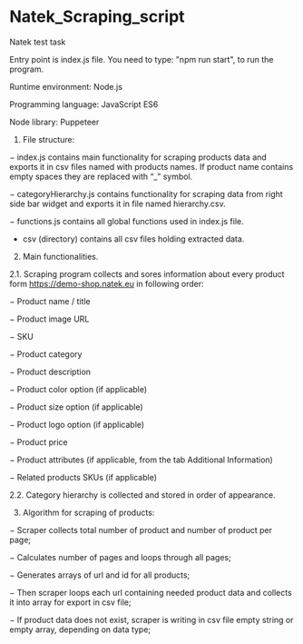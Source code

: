 # Natek_Scraping_script
 Natek test task

Entry point is index.js file. You need to type: "npm run start", to run the program.

Runtime environment: Node.js

Programming language: JavaScript ES6

Node library: Puppeteer


1.	File structure:

−	index.js contains main functionality for scraping products data and exports it in csv files named with products names. If product name contains empty spaces they are replaced with “_” symbol.

−	categoryHierarchy.js contains functionality for scraping data from right side bar widget and exports it in file named hierarchy.csv.
  
−	functions.js contains all global functions used in index.js file.

- csv (directory) contains all csv files holding extracted data.

2.	Main functionalities.

2.1.	Scraping program collects and sores information about every product form https://demo-shop.natek.eu in following order:

−	Product name / title

−	 Product image URL

−	SKU

−	Product category

−	Product description

−	Product color option (if applicable)

−	Product size option (if applicable)

−	Product logo option (if applicable)

−	Product price

−	Product attributes (if applicable, from the tab Additional Information)


−	Related products SKUs (if applicable)

2.2.	Category hierarchy is collected and stored in order of appearance.

3.	Algorithm for scraping of products:

−	Scraper collects total number of product and number of product per page;

−	Calculates number of pages and loops through all pages;

−	Generates arrays of url and id for all products;

−	Then scraper loops each url containing needed product data and collects it into array for export in csv file;

−	If product data does not exist, scraper is writing in csv file empty string or empty array, depending on data type; 


